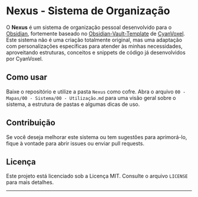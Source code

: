 # Nexus - Sistema de Organização

O **Nexus** é um sistema de organização pessoal desenvolvido para o [Obsidian](https://obsidian.md/), fortemente baseado no [Obsidian-Vault-Template](https://github.com/CyanVoxel/Obsidian-Vault-Template) de [CyanVoxel](https://www.youtube.com/@cyanvoxel). Este sistema não é uma criação totalmente original, mas uma adaptação com personalizações específicas para atender às minhas necessidades, aproveitando estruturas, conceitos e snippets de código já desenvolvidos por CyanVoxel.

## Como usar
Baixe o repositório e utilize a pasta `Nexus` como cofre. Abra o arquivo `00 - Mapas/00 - Sistema/00 - Utilização.md` para uma visão geral sobre o sistema, a estrutura de pastas e algumas dicas de uso.

## Contribuição

Se você deseja melhorar este sistema ou tem sugestões para aprimorá-lo, fique à vontade para abrir issues ou enviar pull requests.

## Licença

Este projeto está licenciado sob a Licença MIT. Consulte o arquivo `LICENSE` para mais detalhes.

---
